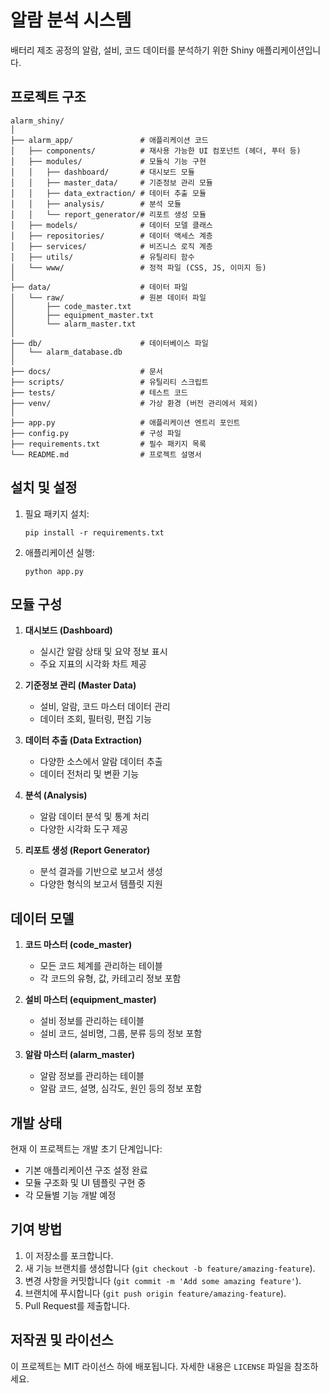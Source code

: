 # 알람 분석 시스템

배터리 제조 공정의 알람, 설비, 코드 데이터를 분석하기 위한 Shiny 애플리케이션입니다.

## 프로젝트 구조

```
alarm_shiny/
│
├── alarm_app/               # 애플리케이션 코드
│   ├── components/          # 재사용 가능한 UI 컴포넌트 (헤더, 푸터 등)
│   ├── modules/             # 모듈식 기능 구현
│   │   ├── dashboard/       # 대시보드 모듈
│   │   ├── master_data/     # 기준정보 관리 모듈
│   │   ├── data_extraction/ # 데이터 추출 모듈
│   │   ├── analysis/        # 분석 모듈
│   │   └── report_generator/# 리포트 생성 모듈
│   ├── models/              # 데이터 모델 클래스
│   ├── repositories/        # 데이터 액세스 계층
│   ├── services/            # 비즈니스 로직 계층
│   ├── utils/               # 유틸리티 함수
│   └── www/                 # 정적 파일 (CSS, JS, 이미지 등)
│
├── data/                    # 데이터 파일
│   └── raw/                 # 원본 데이터 파일
│       ├── code_master.txt
│       ├── equipment_master.txt
│       └── alarm_master.txt
│
├── db/                      # 데이터베이스 파일
│   └── alarm_database.db
│
├── docs/                    # 문서
├── scripts/                 # 유틸리티 스크립트
├── tests/                   # 테스트 코드
├── venv/                    # 가상 환경 (버전 관리에서 제외)
│
├── app.py                   # 애플리케이션 엔트리 포인트
├── config.py                # 구성 파일
├── requirements.txt         # 필수 패키지 목록
└── README.md                # 프로젝트 설명서
```

## 설치 및 설정

1. 필요 패키지 설치:
   ```
   pip install -r requirements.txt
   ```

2. 애플리케이션 실행:
   ```
   python app.py
   ```

## 모듈 구성

1. **대시보드 (Dashboard)**
   - 실시간 알람 상태 및 요약 정보 표시
   - 주요 지표의 시각화 차트 제공

2. **기준정보 관리 (Master Data)**
   - 설비, 알람, 코드 마스터 데이터 관리
   - 데이터 조회, 필터링, 편집 기능

3. **데이터 추출 (Data Extraction)**
   - 다양한 소스에서 알람 데이터 추출
   - 데이터 전처리 및 변환 기능

4. **분석 (Analysis)**
   - 알람 데이터 분석 및 통계 처리
   - 다양한 시각화 도구 제공

5. **리포트 생성 (Report Generator)**
   - 분석 결과를 기반으로 보고서 생성
   - 다양한 형식의 보고서 템플릿 지원

## 데이터 모델

1. **코드 마스터 (code_master)**
   - 모든 코드 체계를 관리하는 테이블
   - 각 코드의 유형, 값, 카테고리 정보 포함

2. **설비 마스터 (equipment_master)**
   - 설비 정보를 관리하는 테이블
   - 설비 코드, 설비명, 그룹, 분류 등의 정보 포함

3. **알람 마스터 (alarm_master)**
   - 알람 정보를 관리하는 테이블
   - 알람 코드, 설명, 심각도, 원인 등의 정보 포함

## 개발 상태

현재 이 프로젝트는 개발 초기 단계입니다:

- 기본 애플리케이션 구조 설정 완료
- 모듈 구조화 및 UI 템플릿 구현 중
- 각 모듈별 기능 개발 예정

## 기여 방법

1. 이 저장소를 포크합니다.
2. 새 기능 브랜치를 생성합니다 (`git checkout -b feature/amazing-feature`).
3. 변경 사항을 커밋합니다 (`git commit -m 'Add some amazing feature'`).
4. 브랜치에 푸시합니다 (`git push origin feature/amazing-feature`).
5. Pull Request를 제출합니다.

## 저작권 및 라이선스

이 프로젝트는 MIT 라이선스 하에 배포됩니다. 자세한 내용은 `LICENSE` 파일을 참조하세요. 